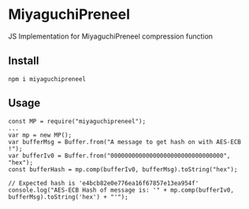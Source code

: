 # MiyaguchiPreneel
JS Implementation for MiyaguchiPreneel compression function

## Install

```
npm i miyaguchipreneel
```

## Usage

```
const MP = require("miyaguchipreneel");
...
var mp = new MP();
var bufferMsg = Buffer.from("A message to get hash on with AES-ECB !");
var bufferIv0 = Buffer.from("00000000000000000000000000000000", "hex");
const bufferHash = mp.comp(bufferIv0, bufferMsg).toString("hex");

// Expected hash is 'e4bcb82e0e776ea16f67857e13ea954f'
console.log("AES-ECB Hash of message is: '" + mp.comp(bufferIv0, bufferMsg).toString('hex') + "'");
```
